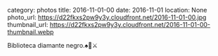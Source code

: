 category: photos 
title: 2016-11-01-00
date: 2016-11-01
location: None
photo_url: https://d22fkxs2pw9y3y.cloudfront.net/2016-11-01-00.jpg
thumbnail_url: https://d22fkxs2pw9y3y.cloudfront.net/2016-11-01-00-thumbnail.webp

Biblioteca diamante negro.♠️📔⚔️           
